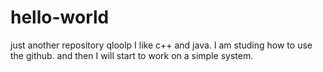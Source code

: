 # hello-world
just another repository
qloolp I like c++ and java.
I am studing how to use the github.
and then I will start to work on a simple system.
